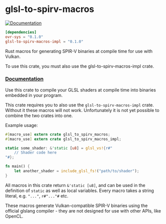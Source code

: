 # glsl-to-spirv-macros

[![Documentation](https://docs.rs/glsl-to-spirv-macros/badge.svg)](https://docs.rs/glsl-to-spirv-macros)

```toml
[dependencies]
ovr-sys = "0.1.0"
glsl-to-spirv-macros-impl = "0.1.0"
```

Rust macros for generating SPIR-V binaries at compile time for use with Vulkan.

To use this crate, you must also use the glsl-to-spirv-macros-impl crate.

### [Documentation](https://docs.rs/glsl-to-spirv-macros)

Use this crate to compile your GLSL shaders at compile time into binaries embedded in your program.

This crate requires you to also use the `glsl-to-spirv-macros-impl` crate. Without it these macros will not work.
Unfortunately it is not yet possible to combine the two crates into one.

Example usage:

```rust
#[macro_use] extern crate glsl_to_spirv_macros;
#[macro_use] extern crate glsl_to_spirv_macros_impl;

static some_shader: &'static [u8] = glsl_vs!{r#"
    // Shader code here
"#};

fn main() {
    let another_shader = include_glsl_fs!("path/to/shader");
}
```

All macros in this crate return `&'static [u8]`, and can be used in the definition of `static` as well as local variables.
Every macro takes a string literal, e.g. `"..."`, `r#"..."#` etc.

These macros generate Vulkan-compatible SPIR-V binaries using the official glslang compiler - they
are not designed for use with other APIs, like OpenCL.